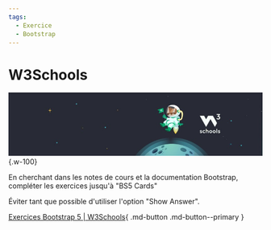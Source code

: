 ```yaml
---
tags:
  - Exercice
  - Bootstrap
---
```


# W3Schools

![](./1694515054669.jpeg){.w-100}

En cherchant dans les notes de cours et la documentation Bootstrap, compléter les exercices jusqu'à "BS5 Cards"

Éviter tant que possible d'utiliser l'option "Show Answer".

[Exercices Bootstrap 5 | W3Schools](https://www.w3schools.com/bootstrap5/exercise.php){ .md-button .md-button--primary }